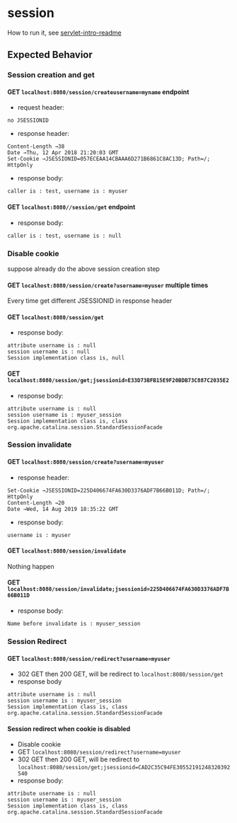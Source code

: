 # session
How to run it, see [servlet-intro-readme](https://github.com/rsun07/Java_Web/tree/master/servlet-intro#how-to-run-it)

## Expected Behavior
### Session creation and get
#### GET `localhost:8080/session/createusername=myname` endpoint
- request header:
```
no JSESSIONID
```
- response header:
```
Content-Length →38
Date →Thu, 12 Apr 2018 21:20:03 GMT
Set-Cookie →JSESSIONID=057ECEAA14CBAAA6D271B6861C8AC13D; Path=/; HttpOnly
```
- response body:
```
caller is : test, username is : myuser
```

#### GET `localhost:8080//session/get` endpoint
- response body:
```
caller is : test, username is : null
```

### Disable cookie
suppose already do the above session creation step
#### GET `localhost:8080/session/create?username=myuser` multiple times
Every time get different JSESSIONID in response header

#### GET `localhost:8080/session/get`
- response body:
```
attribute username is : null
session username is : null
Session implementation class is, null
```

#### GET `localhost:8080/session/get;jsessionid=E33D73BFB15E9F20BDB73C887C2035E2`
- response body:
```
attribute username is : null
session username is : myuser_session
Session implementation class is, class org.apache.catalina.session.StandardSessionFacade
```

### Session invalidate
#### GET `localhost:8080/session/create?username=myuser`
- response header:
```
Set-Cookie →JSESSIONID=225D406674FA630D3376ADF7B66B011D; Path=/; HttpOnly
Content-Length →20
Date →Wed, 14 Aug 2019 18:35:22 GMT
```
- response body:
```
username is : myuser
```
#### GET `localhost:8080/session/invalidate`
Nothing happen

#### GET `localhost:8080/session/invalidate;jsessionid=225D406674FA630D3376ADF7B66B011D`
- response body:
```
Name before invalidate is : myuser_session
```

### Session Redirect
#### GET `localhost:8080/session/redirect?username=myuser`
- 302 GET then 200 GET, will be redirect to `localhost:8080/session/get`
- response body
```
attribute username is : null
session username is : myuser_session
Session implementation class is, class org.apache.catalina.session.StandardSessionFacade
```

#### Session redirect when cookie is disabled
- Disable cookie
- GET `localhost:8080/session/redirect?username=myuser`
- 302 GET then 200 GET, will be redirect to `localhost:8080/session/get;jsessionid=CAD2C35C94FE30552191248320392540`
- response body:
```
attribute username is : null
session username is : myuser_session
Session implementation class is, class org.apache.catalina.session.StandardSessionFacade
```
